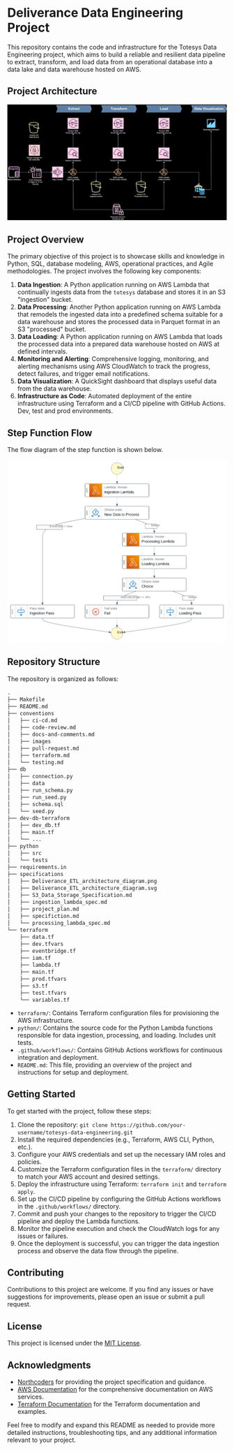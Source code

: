 # Deliverance Data Engineering Project

This repository contains the code and infrastructure for the Totesys Data Engineering project, which aims to build a reliable and resilient data pipeline to extract, transform, and load data from an operational database into a data lake and data warehouse hosted on AWS.

## Project Architecture

![image](specifications/Deliverance_ETL_architecture_diagram.svg)

## Project Overview

The primary objective of this project is to showcase skills and knowledge in Python, SQL, database modeling, AWS, operational practices, and Agile methodologies. The project involves the following key components:

1. **Data Ingestion**: A Python application running on AWS Lambda that continually ingests data from the `totesys` database and stores it in an S3 "ingestion" bucket.
2. **Data Processing**: Another Python application running on AWS Lambda that remodels the ingested data into a predefined schema suitable for a data warehouse and stores the processed data in Parquet format in an S3 "processed" bucket.
3. **Data Loading**: A Python application running on AWS Lambda that loads the processed data into a prepared data warehouse hosted on AWS at defined intervals.
4. **Monitoring and Alerting**: Comprehensive logging, monitoring, and alerting mechanisms using AWS CloudWatch to track the progress, detect failures, and trigger email notifications.
5. **Data Visualization**: A QuickSight dashboard that displays useful data from the data warehouse.
6. **Infrastructure as Code**: Automated deployment of the entire infrastructure using Terraform and a CI/CD pipeline with GitHub Actions. Dev, test and prod environments.

## Step Function Flow

The flow diagram of the step function is shown below.

![image](specifications/stepfunctions_graph.svg)

## Repository Structure

The repository is organized as follows:

```
.
├── Makefile
├── README.md
├── conventions
│   ├── ci-cd.md
│   ├── code-review.md
│   ├── docs-and-comments.md
│   ├── images
│   ├── pull-request.md
│   ├── terraform.md
│   └── testing.md
├── db
│   ├── connection.py
│   ├── data
│   ├── run_schema.py
│   ├── run_seed.py
│   ├── schema.sql
│   └── seed.py
├── dev-db-terraform
│   ├── dev_db.tf
│   ├── main.tf
│   └── ...
├── python
│   ├── src
│   └── tests
├── requirements.in
├── specifications
│   ├── Deliverance_ETL_architecture_diagram.png
│   ├── Deliverance_ETL_architecture_diagram.svg
│   ├── S3_Data_Storage_Specification.md
│   ├── ingestion_lambda_spec.md
│   ├── project_plan.md
│   ├── specifiction.md
│   └── processing_lambda_spec.md
└── terraform
    ├── data.tf
    ├── dev.tfvars
    ├── eventbridge.tf
    ├── iam.tf
    ├── lambda.tf
    ├── main.tf
    ├── prod.tfvars
    ├── s3.tf
    ├── test.tfvars
    └── variables.tf
```

- `terraform/`: Contains Terraform configuration files for provisioning the AWS infrastructure.
- `python/`: Contains the source code for the Python Lambda functions responsible for data ingestion, processing, and loading. Includes unit tests.
- `.github/workflows/`: Contains GitHub Actions workflows for continuous integration and deployment.
- `README.md`: This file, providing an overview of the project and instructions for setup and deployment.

## Getting Started

To get started with the project, follow these steps:

1. Clone the repository: `git clone https://github.com/your-username/totesys-data-engineering.git`
2. Install the required dependencies (e.g., Terraform, AWS CLI, Python, etc.).
3. Configure your AWS credentials and set up the necessary IAM roles and policies.
4. Customize the Terraform configuration files in the `terraform/` directory to match your AWS account and desired settings.
5. Deploy the infrastructure using Terraform: `terraform init` and `terraform apply`.
6. Set up the CI/CD pipeline by configuring the GitHub Actions workflows in the `.github/workflows/` directory.
7. Commit and push your changes to the repository to trigger the CI/CD pipeline and deploy the Lambda functions.
8. Monitor the pipeline execution and check the CloudWatch logs for any issues or failures.
9. Once the deployment is successful, you can trigger the data ingestion process and observe the data flow through the pipeline.

## Contributing

Contributions to this project are welcome. If you find any issues or have suggestions for improvements, please open an issue or submit a pull request.

## License

This project is licensed under the [MIT License](LICENSE).

## Acknowledgments

- [Northcoders](https://northcoders.com/) for providing the project specification and guidance.
- [AWS Documentation](https://docs.aws.amazon.com/) for the comprehensive documentation on AWS services.
- [Terraform Documentation](https://www.terraform.io/docs/) for the Terraform documentation and examples.

Feel free to modify and expand this README as needed to provide more detailed instructions, troubleshooting tips, and any additional information relevant to your project.
